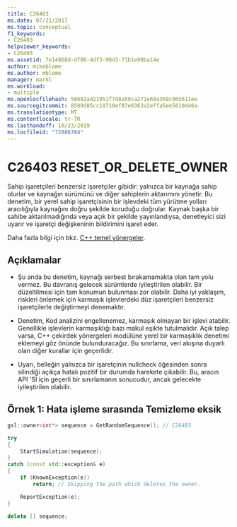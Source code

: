 ```yaml
---
title: C26403
ms.date: 07/21/2017
ms.topic: conceptual
f1_keywords:
- C26403
helpviewer_keywords:
- C26403
ms.assetid: 7e14868d-df86-4df3-98d3-71b1e80ba14e
author: mikeblome
ms.author: mblome
manager: markl
ms.workload:
- multiple
ms.openlocfilehash: 58682ad21951f7d8a59ca271e69a368c965611ee
ms.sourcegitcommit: 8589d85cc10710ef87e6363a2effa5ee5610d46a
ms.translationtype: MT
ms.contentlocale: tr-TR
ms.lasthandoff: 10/23/2019
ms.locfileid: "72806784"
---
```

# <a name="c26403-reset_or_delete_owner"></a>C26403 RESET_OR_DELETE_OWNER

Sahip işaretçileri benzersiz işaretçiler gibidir: yalnızca bir kaynağa sahip olurlar ve kaynağın sürümünü ve diğer sahiplerin aktarımını yönetir. Bu denetim, bir yerel sahip işaretçisinin bir işlevdeki tüm yürütme yolları aracılığıyla kaynağını doğru şekilde koruduğu doğrular. Kaynak başka bir sahibe aktarılmadığında veya açık bir şekilde yayınlandıysa, denetleyici sizi uyarır ve işaretçi değişkeninin bildirimini işaret eder.

Daha fazla bilgi için bkz. [ C++ temel yönergeler](https://github.com/isocpp/CppCoreGuidelines/blob/master/CppCoreGuidelines.md#r-resource-management).

## <a name="remarks"></a>Açıklamalar

- Şu anda bu denetim, kaynağı serbest bırakamamakta olan tam yolu vermez. Bu davranış gelecek sürümlerde iyileştirilen olabilir. Bir düzeltilmesi için tam konumun bulunması zor olabilir. Daha iyi yaklaşım, riskleri önlemek için karmaşık işlevlerdeki düz işaretçileri benzersiz işaretçilerle değiştirmeyi denemaktır.

- Denetim, Kod analizini engellenemez, karmaşık olmayan bir işlevi atabilir. Genellikle işlevlerin karmaşıklığı bazı makul eşikte tutulmalıdır. Açık talep varsa, C++ çekirdek yönergeleri modülüne yerel bir karmaşıklık denetimi eklemeyi göz önünde bulunduracağız. Bu sınırlama, veri akışına duyarlı olan diğer kurallar için geçerlidir.

- Uyarı, belleğin yalnızca bir işaretçinin nullcheck öğesinden sonra silindiği açıkça hatalı pozitif bir durumda harekete çıkabilir. Bu, aracın API 'SI için geçerli bir sınırlamanın sonucudur, ancak gelecekte iyileştirilen olabilir.

## <a name="example-1-missing-cleanup-during-error-handling"></a>Örnek 1: Hata işleme sırasında Temizleme eksik

```cpp
gsl::owner<int*> sequence = GetRandomSequence(); // C26403

try
{
    StartSimulation(sequence);
}
catch (const std::exception& e)
{
    if (KnownException(e))
        return; // Skipping the path which deletes the owner.

    ReportException(e);
}

delete [] sequence;
```

